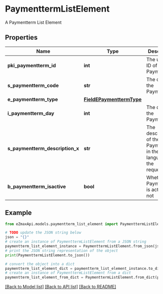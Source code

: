 # PaymenttermListElement

A Paymentterm List Element

## Properties

Name | Type | Description | Notes
------------ | ------------- | ------------- | -------------
**pki_paymentterm_id** | **int** | The unique ID of the Paymentterm | 
**s_paymentterm_code** | **str** | The code of the Paymentterm | 
**e_paymentterm_type** | [**FieldEPaymenttermType**](FieldEPaymenttermType.md) |  | 
**i_paymentterm_day** | **int** | The day of the Paymentterm | 
**s_paymentterm_description_x** | **str** | The description of the Paymentterm in the language of the requester | 
**b_paymentterm_isactive** | **bool** | Whether the Paymentterm is active or not | 

## Example

```python
from eZmaxApi.models.paymentterm_list_element import PaymenttermListElement

# TODO update the JSON string below
json = "{}"
# create an instance of PaymenttermListElement from a JSON string
paymentterm_list_element_instance = PaymenttermListElement.from_json(json)
# print the JSON string representation of the object
print(PaymenttermListElement.to_json())

# convert the object into a dict
paymentterm_list_element_dict = paymentterm_list_element_instance.to_dict()
# create an instance of PaymenttermListElement from a dict
paymentterm_list_element_from_dict = PaymenttermListElement.from_dict(paymentterm_list_element_dict)
```
[[Back to Model list]](../README.md#documentation-for-models) [[Back to API list]](../README.md#documentation-for-api-endpoints) [[Back to README]](../README.md)


